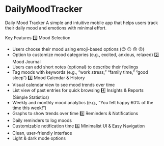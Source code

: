 # DailyMoodTracker
 Daily Mood Tracker
A simple and intuitive mobile app that helps users track their daily mood and emotions with minimal effort.

Key Features
1️⃣ Mood Selection
* Users choose their mood using emoji-based options (😊 😐 😢 😡)
* Option to customize mood categories (e.g., excited, anxious, relaxed)
2️⃣ Mood Journal
* Users can add short notes (optional) to describe their feelings
* Tag moods with keywords (e.g., “work stress,” “family time,” “good sleep”)
3️⃣ Mood Calendar & History
* Visual calendar view to see mood trends over time
* List view of past entries for quick browsing
4️⃣ Insights & Reports (Simple Statistics)
* Weekly and monthly mood analytics (e.g., “You felt happy 60% of the time this week!”)
* Graphs to show trends over time
5️⃣ Reminders & Notifications
* Daily reminders to log moods
* Customizable notification time
6️⃣ Minimalist UI & Easy Navigation
* Clean, user-friendly interface
* Light & dark mode options
